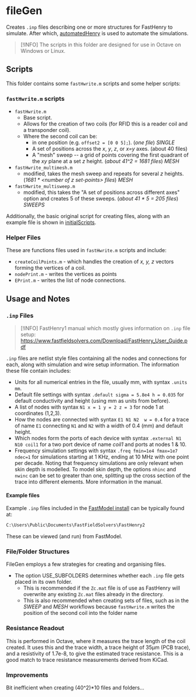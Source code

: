 # fileGen

Creates `.inp` files describing one or more structures for FastHenry to simulate. After which, [automatedHenry](../automatedHenry/) is used to automate the simulations.

> [!INFO] 
> The scripts in this folder are designed for use in Octave on Windows or Linux.


## Scripts

This folder contains some `fastHwrite.m` scripts and some helper scripts:

### `fastHwrite.m` scripts
- `fastHwrite.m` 
    - Base script.
    - Allows for the creation of two coils (for RFID this is a reader coil and a transponder coil).
    - Where the second coil can be:
        - in one position (e.g. `offset2 = [0 0 5];`). (*one file*) *SINGLE*
        - A set of positions across the *x*, *y*, *z*, or *x=y* axes. (about 40 files)
        - A "mesh" sweep -- a grid of points covering the first quadrant of the *xy* plane at a set *z* height. (*about 41^2 = 1681 files*) *MESH*
- `fastHwrite_multimesh.m` 
    - modified, takes the mesh sweep and repeats for several *z* heights. (*1681 * <number of *z* set-points> files*) *MESH*
- `fastHwrite_multisweep.m` 
    - modified, this takes the "A set of positions across different axes" option and creates 5 of these sweeps. (*about 41 * 5 = 205 files*) *SWEEPS*

Additionally, the basic original script for creating files, along with an example file is shown in [initialScripts](initialScripts/).

### Helper Files

These are functions files used in `fastHwrite.m` scripts and include:

- `createCoilPoints.m` - which handles the creation of *x, y, z* vectors forming the vertices of a coil.
- `nodePrint.m` - writes the vertices as points
- `EPrint.m` - writes the list of node connections.


## Usage and Notes

### `.inp` Files

> [!INFO] 
> FastHenry1 manual which mostly gives information on `.inp` file setup: https://www.fastfieldsolvers.com/Download/FastHenry_User_Guide.pdf

`.inp` files are netlist style files containing all the nodes and connections for each, along with simulation and wire setup information. The information these file contain includes:

- Units for all numerical entries in the file, usually mm, with syntax `.units mm`.
- Default file settings with syntax `.default sigma = 5.8e4 h = 0.035` for default conductivity and height (using mm as units from before).
- A list of nodes with syntax `N1 x = 1 y = 2 z = 3` for node 1 at coordinates (1,2,3).
- How the nodes are connected with syntax `E1 N1 N2  w = 0.4` for a trace of name `E1` connecting `N1` and `N2` with a width of 0.4 (mm) and default height.
- Which nodes form the ports of each device with syntax `.external N1 N10 coil1` for a two port device of name *coil1* and ports at nodes 1 & 10.
- Frequency simulation settings with syntax `.freq fmin=1e4 fmax=1e7 ndec=1` for simulations starting at 1 KHz, ending at 10 MHz with one point per decade. Noting that frequency simulations are only relevant when skin depth is modelled. To model skin depth, the options `nhinc` and `nwinc` can be set to greater than one, splitting up the cross section of the trace into different elements. More information in the manual.

#### Example files

Example `.inp` files included in the [FastModel install](../README.md#prerequisites) can be typically found at:

```bash
C:\Users\Public\Documents\FastFieldSolvers\FastHenry2
```
These can be viewed (and run) from FastModel.

### File/Folder Structures

FileGen employs a few strategies for creating and organising files. 

- The option USE_SUBFOLDERS determines whether each `.inp` file gets placed in its own folder. 
    - This is recommended if the `Zc.mat` file is of use as FastHenry will overwrite any existing `Zc.mat` files already in the directory.
    - This is also recommended when creating sets of files, such as in the *SWEEP* and *MESH* workflows because `fastHwrite.m` writes the position of the second coil into the folder name 

<!-- stuff gets put into lots of folders for the zc.mat stuff -->


### Resistance Readout

This is performed in Octave, where it measures the trace length of the coil created. It uses this and the trace width, a trace height of 35μm (PCB trace), and a resistivity of 1.7e-8, to give the estimated trace resistance. This is a good match to trace resistance measurements derived from KiCad.


### Improvements

Bit inefficient when creating (40^2)*10 files and folders...
<!-- TODO: inefficiency when creating tons and tons of files -->
